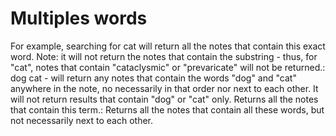# Multiples words

For example, searching for cat will return all the notes that contain this exact word. Note: it will not return the notes that contain the substring - thus, for "cat", notes that contain "cataclysmic" or "prevaricate" will not be returned.: dog cat - will return any notes that contain the words "dog" and "cat" anywhere in the note, no necessarily in that order nor next to each other. It will not return results that contain "dog" or "cat" only.
Returns all the notes that contain this term.: Returns all the notes that contain all these words, but not necessarily next to each other.